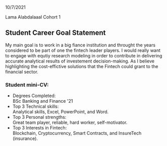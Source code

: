 
10/7/2021

Lama Alabdalaaal
Cohort 1


## Student Career Goal Statement 

 My main goal is to work in a big fiance institution
 and throught the years considered to be part of one the fintech leader players. 
 I would really want to engage with equtiy research modeling 
 in order to contribute in delivering accurate analytical results of investement decision-making.
 As I believe highlighting the cost-effictive solutions that the Fintech could grant to the financial sector.

### Student mini-CV:

  - Degrees Completed:    
        BSc Banking and Finance '21 
  - Top 3 Technical skills:    
        Analytical skills, Excel, PowerPoint, and Word.
  - Top 3 Personal strengths:   
       Great team player, reliable, hard worker, self-motivator.
  - Top 3 Interests in Fintech:    
        Blockchain, Cryptocurrency, Smart Contracts, and InsureTech (insurance).
